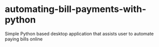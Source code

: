 # automating-bill-payments-with-python
Simple Python based desktop application that assists user to automate paying bills online

